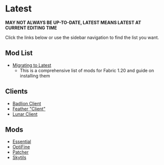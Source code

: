 # Latest

**MAY NOT ALWAYS BE UP-TO-DATE, LATEST MEANS LATEST AT CURRENT EDITING TIME**

Click the links below or use the sidebar navigation to find the list you want.

## Mod List

* [Migrating to Latest](https://alternatives.microcontrollers.dev/latest/migrating)
    - This is a comprehensive list of mods for Fabric 1.20 and guide on installing them

## Clients

* [Badlion Client](https://alternatives.microcontrollers.dev/latest/badlion)
* [Feather "Client"](https://alternatives.microcontrollers.dev/latest/feather)
* [Lunar Client](https://alternatives.microcontrollers.dev/latest/lunar)

## Mods

* [Essential](https://alternatives.microcontrollers.dev/latest/essential)
* [OptiFine](https://alternatives.microcontrollers.dev/latest/optifine)
* [Patcher](https://alternatives.microcontrollers.dev/latest/patcher)
* [Skytils](https://alternatives.microcontrollers.dev/latest/skytils)
